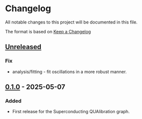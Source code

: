 # Changelog
All notable changes to this project will be documented in this file.

The format is based on [Keep a Changelog](https://keepachangelog.com/en/1.0.0/)

## [Unreleased]
### Fix
- analysis/fitting - fit oscillations in a more robust manner.  

## [0.1.0] - 2025-05-07
### Added
- First release for the Superconducting QUAlibration graph.

[Unreleased]: https://github.com/qua-platform/qualibration-libs/compare/v0.1.0...HEAD
[0.1.0]: https://github.com/qua-platform/qualibration-libs/releases/tag/v0.1.0
